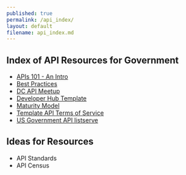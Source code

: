 ```yaml
---
published: true
permalink: /api_index/
layout: default
filename: api_index.md
---
```


## Index of API Resources for Government 
* [APIs 101 - An Intro]() 
* [Best Practices]()
* [DC API Meetup]()
* [Developer Hub Template]()
* [Maturity Model]()
* [Template API Terms of Service]() 
* [US Government API listserve]()


## Ideas for Resources
* API Standards 
* API Census
